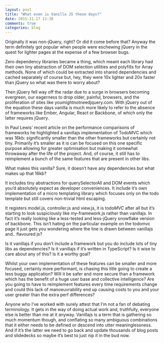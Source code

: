```yaml
---
layout: post
title: "What even is Vanilla JS these days?"
date: 2015-11-17 11:30
comments: true
categories: blog
---
```


Originally it was non-jQuery, right? Or did it come before that? Anyway the term definitely got popular when people were eschewing jQuery in the quest for lighter pages at the expense of a few browser bugs.

Zero dependency libraries became a thing, which meant each library had their own tiny abstraction of DOM selection utilities and polyfills for Array methods. None of which could be extracted into shared dependencies and cached separately of course but, hey, they were 10x lighter and 20x faster than jQuery so what was there to worry about?

Then jQuery fell way off the radar due to a surge in browsers becoming evergreen, our eagerness to drop older, painful, browsers, and the proliferation of sites like youmightnotneedjquery.com. With jQuery out of the equation these days vanilla is much more likely to refer to the absence of frameworks like Ember, Angular, React or Backbone, of which only the latter requires jQuery.

In Paul Lewis’ recent article on the performance comparisons of frameworks he highlighted a vanillajs implementation of TodoMVC which was 16kb: significantly smaller than the other frameworks but certainly not tiny. Primarily it’s smaller as it is can be focused on this one specific purpose allowing for greater optimisation but making it somewhat throwaway after the life of the project. And, of course, it still has to reimplement a bunch of the same features that are present in other libs.

What makes this vanilla? Sure, it doesn’t have any dependencies but what makes up that 16kb?

It includes tiny abstractions for querySelectorAll and DOM events which you’d absolutely expect as developer conveniences. It include it’s own implementation of a micro templating library which focuses only on the todo template but still covers non-trivial html escaping.

It registers model.js, controller.js and view.js, it is todo*MVC* after all but it’s starting to look suspiciously like my-framework.js rather than vanillajs. In fact it’s really looking like a less-tested and less-jQuery snowflake version of backbone.  This isn’t hating on the particular example on the todomvc page it just gets you wondering where the line is drawn between vanillajs and.. flavoured js?

Is it vanillajs if you don’t include a framework but you do include lots of tiny libs as dependencies? Is it vanillajs if it’s written in TypeScript? Is it wise to care about any of this? Is it a worthy goal?

Whilst your own implementation of these features can be smaller and more focused, certainly more performant, is chasing this title going to create a less buggy application? Will it be safer and more secure than a framework which has the benefit of a huge user base and collective intelligence? Are you going to have to reimplement features every time requirements change and could this lack of manoeuvrability end up causing costs to you and your user greater than the extra perf differences?

Anyone who I’ve worked with surely attest that I’m not a fan of debating terminology. It gets in the way of doing actual work and, truthfully, everyone else is better than me at it anyway. Vanillajs is a term that is gathering so much momentum though, and conflating so many ambiguous combinations that it either needs to be defined or descend into utter meaninglessness. And if it’s the latter we need to go back and update thousands of blog posts and slidedecks so maybe it’s best to just nip it in the bud now.
